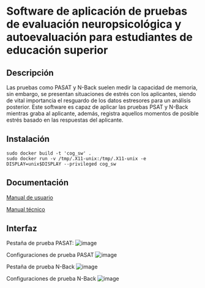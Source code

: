 # Software de aplicación de pruebas de evaluación neuropsicológica y autoevaluación para estudiantes de educación superior

## Descripción
Las pruebas como PASAT y N-Back suelen medir la capacidad de memoria, sin embargo, se presentan situaciones de estrés con los aplicantes, siendo de vital importancia el resguardo de los datos estresores para un análisis posterior.
Este software es capaz de aplicar las pruebas PSAT y N-Back mientras graba al aplicante, además, registra aquellos momentos de posible estrés basado en las respuestas del aplicante.

## Instalación
```
sudo docker build -t 'cog_sw' .
sudo docker run -v /tmp/.X11-unix:/tmp/.X11-unix -e DISPLAY=unix$DISPLAY --privileged cog_sw
```

## Documentación
[Manual de usuario](https://drive.google.com/file/d/1x2-wkUh1GPvgYFC5rfqj622KonUrH2b6/view?usp=sharing)

[Manual técnico](https://drive.google.com/file/d/1JJDbpxMXr0kuNv4R0UuJbgMgBAri9tiE/view?usp=sharing)

## Interfaz
Pestaña de prueba PASAT:
![image](https://github.com/user-attachments/assets/e51051bf-d82f-4f5c-bbf4-bf0ef203856e)

Configuraciones de prueba PASAT
![image](https://github.com/user-attachments/assets/9e857211-22de-40d3-8755-1a7f82f3378b)

Pestaña de prueba N-Back
![image](https://github.com/user-attachments/assets/2d40aa18-06c3-4ec4-91a7-a6f410196ffc)

Configuraciones de prueba N-Back
![image](https://github.com/user-attachments/assets/5e136e12-bace-40e6-9fbb-064232b8bf8e)
